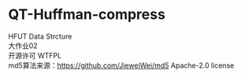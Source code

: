 # QT-Huffman-compress
HFUT Data Strcture  
大作业02  
开源许可  WTFPL  
md5算法来源：https://github.com/JieweiWei/md5  Apache-2.0 license
